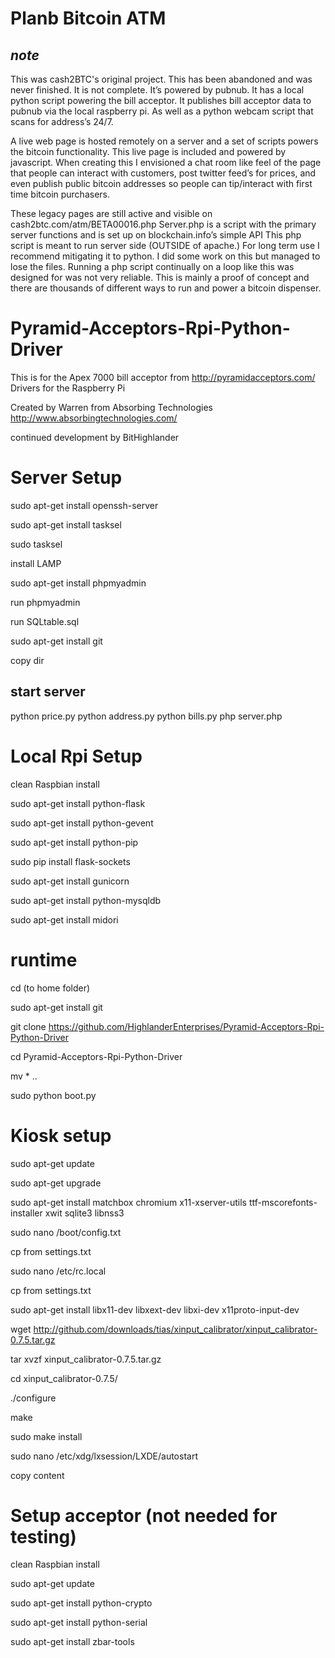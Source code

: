 Planb Bitcoin ATM
=============

*note*
-----
This was cash2BTC's original project. This has been abandoned and was never finished. It is not complete. It’s powered by pubnub. It has a local python script powering the bill acceptor. It publishes bill acceptor data to pubnub via the local raspberry pi. As well as a python webcam script that scans for address’s 24/7.


A live web page is hosted remotely on a server and a set of scripts powers the bitcoin functionality. This live page is included and powered by javascript. When creating this I envisioned a chat room like feel of the page that people can interact with customers, post twitter feed’s for prices, and even publish public bitcoin addresses so people can tip/interact with first time bitcoin purchasers.


These legacy pages are still active and visible on cash2btc.com/atm/BETA00016.php
 Server.php is a script with the primary server functions and is set up on blockchain.info’s simple API
This php script is meant to run server side (OUTSIDE of apache.) For long term use I recommend mitigating it to python. I did some work on this but managed to lose the files. Running a php script continually on a loop like this was designed for was not very reliable. 
This is mainly a proof of concept and there are thousands of different ways to run and power a bitcoin dispenser. 


Pyramid-Acceptors-Rpi-Python-Driver
===================================

This is for the Apex 7000 bill acceptor from http://pyramidacceptors.com/ Drivers for the Raspberry Pi

Created by 
Warren from Absorbing Technologies http://www.absorbingtechnologies.com/

continued development by BitHighlander


Server Setup
===============

sudo apt-get install openssh-server

sudo apt-get install tasksel

sudo tasksel

install LAMP

sudo apt-get install phpmyadmin

run phpmyadmin

run SQLtable.sql

sudo apt-get install git

copy dir

start server
------------

python price.py
python address.py
python bills.py
php server.php



Local Rpi Setup
===================

clean Raspbian install

sudo apt-get install python-flask

sudo apt-get install python-gevent

sudo apt-get install python-pip

sudo pip install flask-sockets

sudo apt-get install gunicorn

sudo apt-get install python-mysqldb

sudo apt-get install midori



runtime
========


cd (to home folder)

sudo apt-get install git

git clone https://github.com/HighlanderEnterprises/Pyramid-Acceptors-Rpi-Python-Driver

cd Pyramid-Acceptors-Rpi-Python-Driver

mv * ..

sudo python boot.py



Kiosk setup
===============


sudo apt-get update

sudo apt-get upgrade

sudo apt-get install matchbox chromium x11-xserver-utils ttf-mscorefonts-installer xwit sqlite3 libnss3

sudo nano /boot/config.txt

cp from settings.txt

sudo nano /etc/rc.local

cp from settings.txt

sudo apt-get install libx11-dev libxext-dev libxi-dev x11proto-input-dev

wget http://github.com/downloads/tias/xinput_calibrator/xinput_calibrator-0.7.5.tar.gz

tar xvzf xinput_calibrator-0.7.5.tar.gz

cd xinput_calibrator-0.7.5/

./configure 

make 

sudo make install

sudo nano /etc/xdg/lxsession/LXDE/autostart 

copy content






Setup acceptor (not needed for testing)
===================

clean Raspbian install

sudo apt-get update

sudo apt-get install python-crypto

sudo apt-get install python-serial

sudo apt-get install zbar-tools

